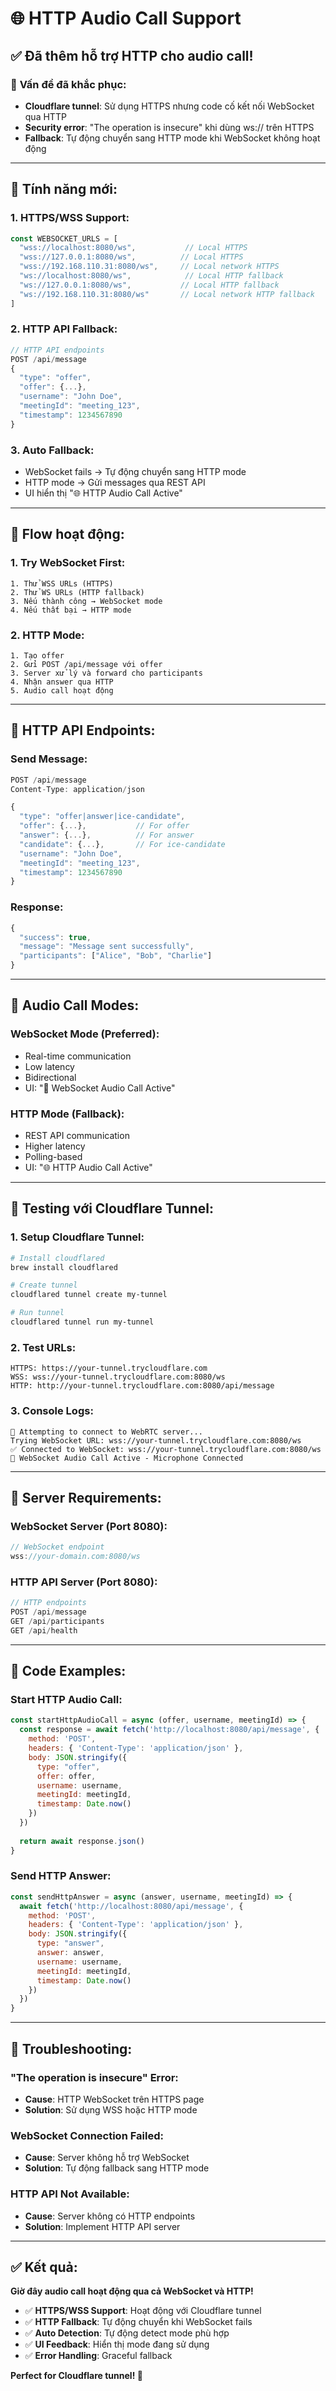 # 🌐 HTTP Audio Call Support

## ✅ Đã thêm hỗ trợ HTTP cho audio call!

### 🔧 **Vấn đề đã khắc phục:**
- **Cloudflare tunnel**: Sử dụng HTTPS nhưng code cố kết nối WebSocket qua HTTP
- **Security error**: "The operation is insecure" khi dùng ws:// trên HTTPS
- **Fallback**: Tự động chuyển sang HTTP mode khi WebSocket không hoạt động

---

## 🚀 **Tính năng mới:**

### 1. **HTTPS/WSS Support**:
```javascript
const WEBSOCKET_URLS = [
  "wss://localhost:8080/ws",           // Local HTTPS
  "wss://127.0.0.1:8080/ws",          // Local HTTPS  
  "wss://192.168.110.31:8080/ws",     // Local network HTTPS
  "ws://localhost:8080/ws",            // Local HTTP fallback
  "ws://127.0.0.1:8080/ws",           // Local HTTP fallback
  "ws://192.168.110.31:8080/ws"       // Local network HTTP fallback
]
```

### 2. **HTTP API Fallback**:
```javascript
// HTTP API endpoints
POST /api/message
{
  "type": "offer",
  "offer": {...},
  "username": "John Doe",
  "meetingId": "meeting_123",
  "timestamp": 1234567890
}
```

### 3. **Auto Fallback**:
- WebSocket fails → Tự động chuyển sang HTTP mode
- HTTP mode → Gửi messages qua REST API
- UI hiển thị "🌐 HTTP Audio Call Active"

---

## 🔄 **Flow hoạt động:**

### **1. Try WebSocket First**:
```
1. Thử WSS URLs (HTTPS)
2. Thử WS URLs (HTTP fallback)
3. Nếu thành công → WebSocket mode
4. Nếu thất bại → HTTP mode
```

### **2. HTTP Mode**:
```
1. Tạo offer
2. Gửi POST /api/message với offer
3. Server xử lý và forward cho participants
4. Nhận answer qua HTTP
5. Audio call hoạt động
```

---

## 📡 **HTTP API Endpoints:**

### **Send Message**:
```javascript
POST /api/message
Content-Type: application/json

{
  "type": "offer|answer|ice-candidate",
  "offer": {...},           // For offer
  "answer": {...},          // For answer  
  "candidate": {...},       // For ice-candidate
  "username": "John Doe",
  "meetingId": "meeting_123",
  "timestamp": 1234567890
}
```

### **Response**:
```javascript
{
  "success": true,
  "message": "Message sent successfully",
  "participants": ["Alice", "Bob", "Charlie"]
}
```

---

## 🎵 **Audio Call Modes:**

### **WebSocket Mode** (Preferred):
- Real-time communication
- Low latency
- Bidirectional
- UI: "🎵 WebSocket Audio Call Active"

### **HTTP Mode** (Fallback):
- REST API communication
- Higher latency
- Polling-based
- UI: "🌐 HTTP Audio Call Active"

---

## 🧪 **Testing với Cloudflare Tunnel:**

### **1. Setup Cloudflare Tunnel**:
```bash
# Install cloudflared
brew install cloudflared

# Create tunnel
cloudflared tunnel create my-tunnel

# Run tunnel
cloudflared tunnel run my-tunnel
```

### **2. Test URLs**:
```
HTTPS: https://your-tunnel.trycloudflare.com
WSS: wss://your-tunnel.trycloudflare.com:8080/ws
HTTP: http://your-tunnel.trycloudflare.com:8080/api/message
```

### **3. Console Logs**:
```
🔗 Attempting to connect to WebRTC server...
Trying WebSocket URL: wss://your-tunnel.trycloudflare.com:8080/ws
✅ Connected to WebSocket: wss://your-tunnel.trycloudflare.com:8080/ws
🎵 WebSocket Audio Call Active - Microphone Connected
```

---

## 🔧 **Server Requirements:**

### **WebSocket Server** (Port 8080):
```javascript
// WebSocket endpoint
wss://your-domain.com:8080/ws
```

### **HTTP API Server** (Port 8080):
```javascript
// HTTP endpoints
POST /api/message
GET /api/participants
GET /api/health
```

---

## 📝 **Code Examples:**

### **Start HTTP Audio Call**:
```javascript
const startHttpAudioCall = async (offer, username, meetingId) => {
  const response = await fetch('http://localhost:8080/api/message', {
    method: 'POST',
    headers: { 'Content-Type': 'application/json' },
    body: JSON.stringify({
      type: "offer",
      offer: offer,
      username: username,
      meetingId: meetingId,
      timestamp: Date.now()
    })
  })
  
  return await response.json()
}
```

### **Send HTTP Answer**:
```javascript
const sendHttpAnswer = async (answer, username, meetingId) => {
  await fetch('http://localhost:8080/api/message', {
    method: 'POST',
    headers: { 'Content-Type': 'application/json' },
    body: JSON.stringify({
      type: "answer",
      answer: answer,
      username: username,
      meetingId: meetingId,
      timestamp: Date.now()
    })
  })
}
```

---

## 🐛 **Troubleshooting:**

### **"The operation is insecure" Error**:
- **Cause**: HTTP WebSocket trên HTTPS page
- **Solution**: Sử dụng WSS hoặc HTTP mode

### **WebSocket Connection Failed**:
- **Cause**: Server không hỗ trợ WebSocket
- **Solution**: Tự động fallback sang HTTP mode

### **HTTP API Not Available**:
- **Cause**: Server không có HTTP endpoints
- **Solution**: Implement HTTP API server

---

## ✅ **Kết quả:**

**Giờ đây audio call hoạt động qua cả WebSocket và HTTP!**

- ✅ **HTTPS/WSS Support**: Hoạt động với Cloudflare tunnel
- ✅ **HTTP Fallback**: Tự động chuyển khi WebSocket fails
- ✅ **Auto Detection**: Tự động detect mode phù hợp
- ✅ **UI Feedback**: Hiển thị mode đang sử dụng
- ✅ **Error Handling**: Graceful fallback

**Perfect for Cloudflare tunnel! 🚀**
